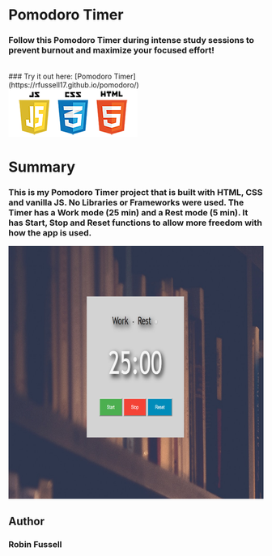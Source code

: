  # Pomodoro Timer

### Follow this Pomodoro Timer during intense study sessions to prevent burnout and maximize your focused effort!  
<br>
### Try it out here: [Pomodoro Timer](https://rfussell17.github.io/pomodoro/)
<br>
 <img src="images/frontend2.png"   title="HTML5 Powered">
<br>
 



#  Summary
### This is my Pomodoro Timer project that is built with HTML, CSS and vanilla JS. No Libraries or Frameworks were used. The Timer has a Work mode (25 min) and a Rest mode (5 min). It has Start, Stop and Reset functions to allow more freedom with how the app is used.



<img src="images/pomoCropped.png" height= 500  title="HTML5 Powered">


## Author
### Robin Fussell
